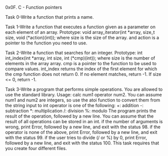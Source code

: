 0x0F. C - Function pointers

Task 0-Write a function that prints a name.

Task 1-Write a function that executes a function given as a parameter on each element of an array.
Prototype: void array_iterator(int *array, size_t size, void (*action)(int));
where size is the size of the array.
and action is a pointer to the function you need to use.

Task 2-Write a function that searches for an integer.
Prototype: int int_index(int *array, int size, int (*cmp)(int));
where size is the number of elements in the array array.
cmp is a pointer to the function to be used to compare values.
int_index returns the index of the first element for which the cmp function does not return 0.
If no element matches, return -1.
If size <= 0, return -1.

Task 3-Write a program that performs simple operations.
You are allowed to use the standard library.
Usage: calc num1 operator num2.
You can assume num1 and num2 are integers, so use the atoi function to convert them from the string input to int
operator is one of the following:
+: addition
-: subtraction
*: multiplication
/: division
%: modulo
The program prints the result of the operation, followed by a new line.
You can assume that the result of all operations can be stored in an int.
if the number of arguments is wrong, print Error, followed by a new line, and exit with the status 98.
if the operator is none of the above, print Error, followed by a new line, and exit with the status 99.
if the user tries to divide (/ or %) by 0, print Error, followed by a new line, and exit with the status 100.
This task requires that you create four different files.
